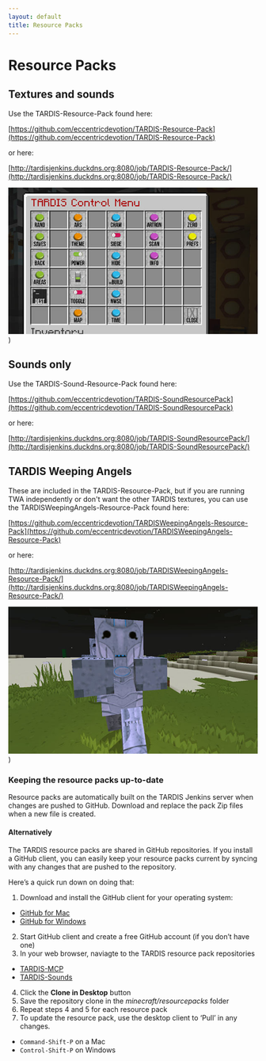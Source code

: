 ```yaml
---
layout: default
title: Resource Packs
---
```


# Resource Packs

## Textures and sounds

Use the TARDIS-Resource-Pack found here:

[https://github.com/eccentricdevotion/TARDIS-Resource-Pack](https://github.com/eccentricdevotion/TARDIS-Resource-Pack)

or here:

[http://tardisjenkins.duckdns.org:8080/job/TARDIS-Resource-Pack/](http://tardisjenkins.duckdns.org:8080/job/TARDIS-Resource-Pack/)

![Textures](/images/docs/control_centre.jpg))

## Sounds only

Use the TARDIS-Sound-Resource-Pack found here:

[https://github.com/eccentricdevotion/TARDIS-SoundResourcePack](https://github.com/eccentricdevotion/TARDIS-SoundResourcePack)

or here:

[http://tardisjenkins.duckdns.org:8080/job/TARDIS-SoundResourcePack/](http://tardisjenkins.duckdns.org:8080/job/TARDIS-SoundResourcePack/)

## TARDIS Weeping Angels

These are included in the TARDIS-Resource-Pack, but if you are running TWA independently or don't want the other TARDIS
textures, you can use the TARDISWeepingAngels-Resource-Pack found here:

[https://github.com/eccentricdevotion/TARDISWeepingAngels-Resource-Pack](https://github.com/eccentricdevotion/TARDISWeepingAngels-Resource-Pack)

or here:

[http://tardisjenkins.duckdns.org:8080/job/TARDISWeepingAngels-Resource-Pack/](http://tardisjenkins.duckdns.org:8080/job/TARDISWeepingAngels-Resource-Pack/)

![TWA](/images/docs/cyberman2.jpg))

### Keeping the resource packs up-to-date

Resource packs are automatically built on the TARDIS Jenkins server when changes are pushed to GitHub. 
Download and replace the pack Zip files when a new file is created.

#### Alternatively

The TARDIS resource packs are shared in GitHub repositories. If you install a GitHub client, you can easily keep your
resource packs current by syncing with any changes that are pushed to the repository.

Here’s a quick run down on doing that:

1. Download and install the GitHub client for your operating system:

- [GitHub for Mac](https://mac.github.com/)
- [GitHub for Windows](https://windows.github.com/)

2. Start GitHub client and create a free GitHub account (if you don’t have one)
3. In your web browser, naviagte to the TARDIS resource pack repositories

- [TARDIS-MCP](https://github.com/eccentricdevotion/TARDIS-MCP)
- [TARDIS-Sounds](https://github.com/eccentricdevotion/TARDIS-SoundResourcePack)

4. Click the **Clone in Desktop** button
5. Save the repository clone in the _minecraft/resourcepacks_ folder
6. Repeat steps 4 and 5 for each resource pack
7. To update the resource pack, use the desktop client to ‘Pull’ in any changes.

- `Command-Shift-P` on a Mac
- `Control-Shift-P` on Windows
